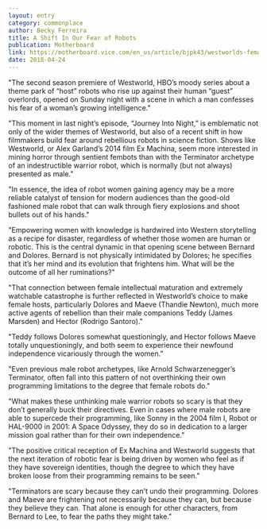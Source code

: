 ```yaml
---
layout: entry
category: commonplace
author: Becky Ferreira
title: A Shift In Our Fear of Robots
publication: Motherboard
link: https://motherboard.vice.com/en_us/article/bjpk43/westworlds-female-hosts-signal-a-shift-in-our-fear-of-robots
date: 2018-04-24
---
```


"The second season premiere of Westworld, HBO’s moody series about a theme park of “host” robots who rise up against their human “guest” overlords, opened on Sunday night with a scene in which a man confesses his fear of a woman’s growing intelligence."

"This moment in last night’s episode, “Journey Into Night,” is emblematic not only of the wider themes of Westworld, but also of a recent shift in how filmmakers build fear around rebellious robots in science fiction. Shows like Westworld, or Alex Garland’s 2014 film Ex Machina, seem more interested in mining horror through sentient fembots than with the Terminator archetype of an indestructible warrior robot, which is normally (but not always) presented as male."

"In essence, the idea of robot women gaining agency may be a more reliable catalyst of tension for modern audiences than the good-old fashioned male robot that can walk through fiery explosions and shoot bullets out of his hands."

"Empowering women with knowledge is hardwired into Western storytelling as a recipe for disaster, regardless of whether those women are human or robotic. This is the central dynamic in that opening scene between Bernard and Dolores. Bernard is not physically intimidated by Dolores; he specifies that it’s her mind and its evolution that frightens him. What will be the outcome of all her ruminations?"

"That connection between female intellectual maturation and extremely watchable catastrophe is further reflected in Westworld’s choice to make female hosts, particularly Dolores and Maeve (Thandie Newton), much more active agents of rebellion than their male companions Teddy (James Marsden) and Hector (Rodrigo Santoro)."

"Teddy follows Dolores somewhat questioningly, and Hector follows Maeve totally unquestioningly, and both seem to experience their newfound independence vicariously through the women."

"Even previous male robot archetypes, like Arnold Schwarzenegger’s Terminator, often fall into this pattern of not overthinking their own programming limitations to the degree that female robots do."

"What makes these unthinking male warrior robots so scary is that they don’t generally buck their directives. Even in cases where male robots are able to supercede their programming, like Sonny in the 2004 film I, Robot or HAL-9000 in 2001: A Space Odyssey, they do so in dedication to a larger mission goal rather than for their own independence."

"The positive critical reception of Ex Machina and Westworld suggests that the next iteration of robotic fear is being driven by women who feel as if they have sovereign identities, though the degree to which they have broken loose from their programming remains to be seen."

"Terminators are scary because they can’t undo their programming. Dolores and Maeve are frightening not necessarily because they can, but because they believe they can. That alone is enough for other characters, from Bernard to Lee, to fear the paths they might take."

